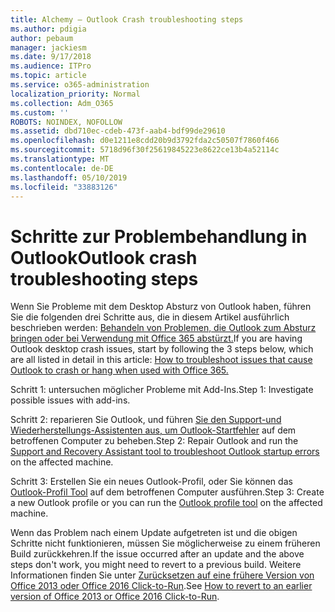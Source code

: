 ```yaml
---
title: Alchemy – Outlook Crash troubleshooting steps
ms.author: pdigia
author: pebaum
manager: jackiesm
ms.date: 9/17/2018
ms.audience: ITPro
ms.topic: article
ms.service: o365-administration
localization_priority: Normal
ms.collection: Adm_O365
ms.custom: ''
ROBOTS: NOINDEX, NOFOLLOW
ms.assetid: dbd710ec-cdeb-473f-aab4-bdf99de29610
ms.openlocfilehash: d0e1211e8cdd20b9d3792fda2c50507f7860f466
ms.sourcegitcommit: 5718d96f30f25619845223e8622ce13b4a52114c
ms.translationtype: MT
ms.contentlocale: de-DE
ms.lasthandoff: 05/10/2019
ms.locfileid: "33883126"
---
```

# <a name="outlook-crash-troubleshooting-steps"></a><span data-ttu-id="8f0af-102">Schritte zur Problembehandlung in Outlook</span><span class="sxs-lookup"><span data-stu-id="8f0af-102">Outlook crash troubleshooting steps</span></span>

<span data-ttu-id="8f0af-103">Wenn Sie Probleme mit dem Desktop Absturz von Outlook haben, führen Sie die folgenden drei Schritte aus, die in diesem Artikel ausführlich beschrieben werden: [Behandeln von Problemen, die Outlook zum Absturz bringen oder bei Verwendung mit Office 365 abstürzt.](https://support.microsoft.com/help/2413813/how-to-troubleshoot-issues-that-cause-outlook-to-crash-or-hang-when-us)</span><span class="sxs-lookup"><span data-stu-id="8f0af-103">If you are having Outlook desktop crash issues, start by following the 3 steps below, which are all listed in detail in this article: [How to troubleshoot issues that cause Outlook to crash or hang when used with Office 365.](https://support.microsoft.com/help/2413813/how-to-troubleshoot-issues-that-cause-outlook-to-crash-or-hang-when-us)</span></span>
  
<span data-ttu-id="8f0af-104">Schritt 1: untersuchen möglicher Probleme mit Add-Ins.</span><span class="sxs-lookup"><span data-stu-id="8f0af-104">Step 1: Investigate possible issues with add-ins.</span></span>
  
<span data-ttu-id="8f0af-105">Schritt 2: reparieren Sie Outlook, und führen [Sie den Support-und Wiederherstellungs-Assistenten aus, um Outlook-Startfehler](https://aka.ms/SaRA-OutlookWontStart) auf dem betroffenen Computer zu beheben.</span><span class="sxs-lookup"><span data-stu-id="8f0af-105">Step 2: Repair Outlook and run the [Support and Recovery Assistant tool to troubleshoot Outlook startup errors](https://aka.ms/SaRA-OutlookWontStart) on the affected machine.</span></span> 
  
<span data-ttu-id="8f0af-106">Schritt 3: Erstellen Sie ein neues Outlook-Profil, oder Sie können das [Outlook-Profil Tool](https://aka.ms/SaRA-OutlookSetupProfile) auf dem betroffenen Computer ausführen.</span><span class="sxs-lookup"><span data-stu-id="8f0af-106">Step 3: Create a new Outlook profile or you can run the [Outlook profile tool](https://aka.ms/SaRA-OutlookSetupProfile) on the affected machine.</span></span> 
  
<span data-ttu-id="8f0af-107">Wenn das Problem nach einem Update aufgetreten ist und die obigen Schritte nicht funktionieren, müssen Sie möglicherweise zu einem früheren Build zurückkehren.</span><span class="sxs-lookup"><span data-stu-id="8f0af-107">If the issue occurred after an update and the above steps don't work, you might need to revert to a previous build.</span></span> <span data-ttu-id="8f0af-108">Weitere Informationen finden Sie unter [Zurücksetzen auf eine frühere Version von Office 2013 oder Office 2016 Click-to-Run](https://support.microsoft.com/help/2770432).</span><span class="sxs-lookup"><span data-stu-id="8f0af-108">See [How to revert to an earlier version of Office 2013 or Office 2016 Click-to-Run](https://support.microsoft.com/help/2770432).</span></span>
  

